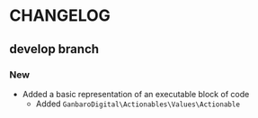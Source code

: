 # CHANGELOG

## develop branch

### New

* Added a basic representation of an executable block of code
  * Added `GanbaroDigital\Actionables\Values\Actionable`
